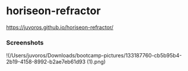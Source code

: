 # horiseon-refractor

https://juvoros.github.io/horiseon-refractor/

### Screenshots

!(/Users/juvoros/Downloads/bootcamp-pictures/133187760-cb5b95b4-2b19-4158-8992-b2ae7eb61d93 (1).png)